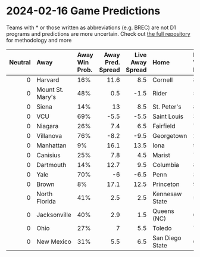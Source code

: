 # 2024-02-16 Game Predictions
Teams with * or those written as abbreviations (e.g. BREC) are not D1 programs and predictions are more uncertain. Check out [the full repository](https://github.com/grdavis/college-basketball-elo) for methodology and more

|   Neutral | Away             | Away Win Prob.   |   Away Pred. Spread |   Live Away Spread | Home            | Home Win Prob.   |   Home Pred. Spread |
|----------:|:-----------------|:-----------------|--------------------:|-------------------:|:----------------|:-----------------|--------------------:|
|         0 | Harvard          | 16%              |                11.6 |                8.5 | Cornell         | 84%              |               -11.6 |
|         0 | Mount St. Mary's | 48%              |                 0.5 |               -1.5 | Rider           | 52%              |                -0.5 |
|         0 | Siena            | 14%              |                13   |                8.5 | St. Peter's     | 86%              |               -13   |
|         0 | VCU              | 69%              |                -5.5 |               -5.5 | Saint Louis     | 31%              |                 5.5 |
|         0 | Niagara          | 26%              |                 7.4 |                6.5 | Fairfield       | 74%              |                -7.4 |
|         0 | Villanova        | 76%              |                -8.2 |               -9.5 | Georgetown      | 24%              |                 8.2 |
|         0 | Manhattan        | 9%               |                16.1 |               13.5 | Iona            | 91%              |               -16.1 |
|         0 | Canisius         | 25%              |                 7.8 |                4.5 | Marist          | 75%              |                -7.8 |
|         0 | Dartmouth        | 14%              |                12.7 |                9.5 | Columbia        | 86%              |               -12.7 |
|         0 | Yale             | 70%              |                -6   |               -6.5 | Penn            | 30%              |                 6   |
|         0 | Brown            | 8%               |                17.1 |               12.5 | Princeton       | 92%              |               -17.1 |
|         0 | North Florida    | 41%              |                 2.5 |                2.5 | Kennesaw State  | 59%              |                -2.5 |
|         0 | Jacksonville     | 40%              |                 2.9 |                1.5 | Queens (NC)     | 60%              |                -2.9 |
|         0 | Ohio             | 27%              |                 7   |                5.5 | Toledo          | 73%              |                -7   |
|         0 | New Mexico       | 31%              |                 5.5 |                6.5 | San Diego State | 69%              |                -5.5 |